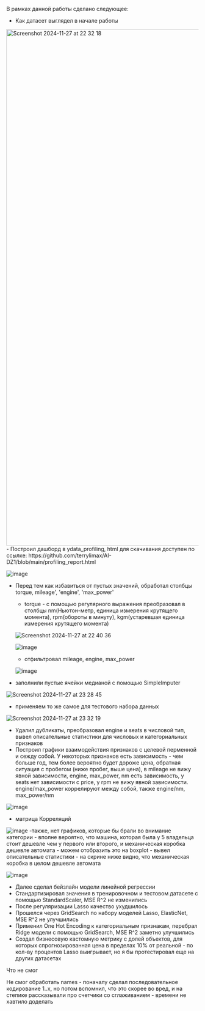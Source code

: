 В рамках данной работы сделано следующее: 
- Как датасет выглядел в начале работы
<img width="1351" alt="Screenshot 2024-11-27 at 22 32 18" src="https://github.com/user-attachments/assets/a2cd286f-61d9-471b-9469-fa1b3a3ea105">
- Построил дашборд в ydata_profiling, html для скачивания доступен по ссылке: https://github.com/terrylimax/AI-DZ1/blob/main/profiling_report.html
  
  ![image](https://github.com/user-attachments/assets/48a33489-59fb-420f-bed0-44ae6c4729ed)
- Перед тем как избавиться от пустых значений, обработал столбцы torque, mileage', 'engine', 'max_power'  
    - torque - с помощью регулярного выражения преобразовал в столбцы nm(Ньютон-метр, единица измерения крутящего момента), rpm(обороты в минуту), kgm(устаревшая единица измерения крутящего момента)
      
  ![Screenshot 2024-11-27 at 22 40 36](https://github.com/user-attachments/assets/653bc0a5-2e06-4f72-a070-cd4a294336ce)
  
  ![image](https://github.com/user-attachments/assets/ac18b4ec-eb07-47bd-8011-12f583ed82e7)
    - отфильтровал mileage, engine, max_power
      
  ![image](https://github.com/user-attachments/assets/097f0a41-398d-485f-be81-46e3320d7c3b)
-  заполнили пустые ячейки медианой с помощью SimpleImputer

![Screenshot 2024-11-27 at 23 28 45](https://github.com/user-attachments/assets/1201a2df-ddc8-49e2-adfd-d9f37001d928)
- применяем то же самое для тестового набора данных

![Screenshot 2024-11-27 at 23 32 19](https://github.com/user-attachments/assets/48aedb31-7046-4b2f-94a6-ed9b77fb7c33)

- Удалил дубликаты, преобразовал engine и seats в числовой тип, вывел описательные статистики для числовых и категориальных признаков
- Построил графики взаимодействия признаков с целевой перменной и сежду собой. У некоторых признаков есть зависимость - чем больше год, тем более вероятно будет дороже цена, обратная ситуация с пробегом (ниже пробег, выше цена), в mileage не вижу явной зависимости, engine, max_power, nm есть зависимость, у seats нет зависимости с price, у rpm не вижу явной зависимости. engine/max_power коррелируют между собой, также engine/nm, max_power/nm
  
![image](https://github.com/user-attachments/assets/f3c1d6b2-9c4c-445f-a5cb-07fbeb163c04)
- матрица Корреляций

![image](https://github.com/user-attachments/assets/2b187eed-d407-4873-b946-6ecb65e6e40c)
-также, нет графиков, которые бы брали во внимание категории - вполне вероятно, что машина, которая была у 5 владельца стоит дешевле чем у первого или второго, и механическая коробка дешевле автомата - можем отобразить это на boxplot - вывел описательные статистики - на скрине ниже видно, что механическая коробка в целом дешевле автомата

![image](https://github.com/user-attachments/assets/b53e7566-f6cf-4ab7-87fd-dc97b782835a)
- Далее сделал бейзлайн модели линейной регрессии
- Стандартизировал значения в тренировочном и тестовом датасете с помощью StandardScaler, MSE R^2 не изменились
- После регуляризации Lasso качество ухудшилось
- Прошелся через GridSearch по набору моделей Lasso, ElasticNet, MSE R^2 не улучшились
- Применил One Hot Encoding к категориальным признакам, перебрал Ridge модели с помощью GridSearch, MSE R^2 заметно улучшились
- Создал бизнесовую кастомную метрику с долей объектов, для которых спрогнозированная цена в пределах 10% от реальной - по кол-ву процентов Lasso выигрывает, но я бы протестировал еще на других датасетах

Что не смог

Не смог обработать names - поначалу сделал последовательное кодирование 1..x, но потом вспомнил, что это скорее во вред, и на степике рассказывали про счетчики со сглаживанием - времени не хавтило доделать
